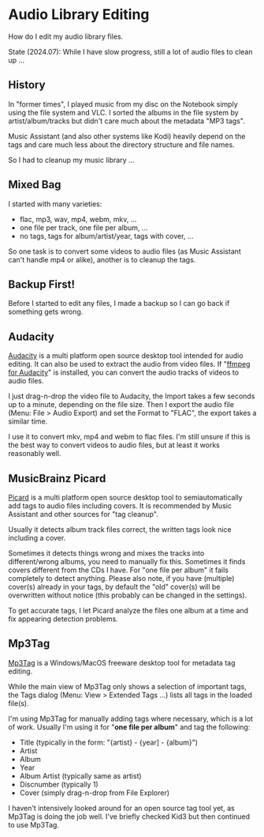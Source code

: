# Audio Library Editing
How do I edit my audio library files.

State (2024.07): While I have slow progress, still a lot of audio files to clean up ...

## History

In "former times", I played music from my disc on the Notebook simply using the file system and VLC. I sorted the albums in the file system by artist/album/tracks but didn't care much about the metadata "MP3 tags".

Music Assistant (and also other systems like Kodi) heavily depend on the tags and care much less about the directory structure and file names.

So I had to cleanup my music library ...

## Mixed Bag
I started with many varieties:

* flac, mp3, wav, mp4, webm, mkv, ...
* one file per track, one file per album, ...
* no tags, tags for album/artist/year, tags with cover, ...

So one task is to convert some videos to audio files (as Music Assistant can't handle mp4 or alike), another is to cleanup the tags.

## Backup First!

Before I started to edit any files, I made a backup so I can go back if something gets wrong.

## Audacity
[Audacity](https://www.audacityteam.org/) is a multi platform open source desktop tool intended for audio editing. It can also be used to extract the audio from video files. If "[ffmpeg for Audacity](https://support.audacityteam.org/basics/installing-ffmpeg)" is installed, you can convert the audio tracks of videos to audio files.

I just drag-n-drop the video file to Audacity, the Import takes a few seconds up to a minute, depending on the file size. Then I export the audio file (Menu: File > Audio Export) and set the Format to "FLAC", the export takes a similar time.

I use it to convert mkv, mp4 and webm to flac files. I'm still unsure if this is the best way to convert videos to audio files, but at least it works reasonably well.

## MusicBrainz Picard
[Picard](https://picard.musicbrainz.org/) is a multi platform open source desktop tool to semiautomatically add tags to audio files including covers. It is recommended by Music Assistant and other sources for "tag cleanup".

Usually it detects album track files correct, the written tags look nice including a cover.

Sometimes it detects things wrong and mixes the tracks into different/wrong albums, you need to manually fix this. Sometimes it finds covers different from the CDs I have. For "one file per album" it fails completely to detect anything. Please also note, if you have (multiple) cover(s) already in your tags, by default the "old" cover(s) will be overwritten without notice (this probably can be changed in the settings).

To get accurate tags, I let Picard analyze the files one album at a time and fix appearing detection problems.

## Mp3Tag
[Mp3Tag](https://www.mp3tag.de/en/) is a Windows/MacOS freeware desktop tool for metadata tag editing.

While the main view of Mp3Tag only shows a selection of important tags, the Tags dialog (Menu: View > Extended Tags ...) lists all tags in the loaded file(s).

I'm using Mp3Tag for manually adding tags where necessary, which is a lot of work. Usually I'm using it for "**one file per album**" and tag the following:

* Title (typically in the form: "{artist} - {year] - {album}")
* Artist
* Album
* Year
* Album Artist (typically same as artist)
* Discnumber (typically 1)
* Cover (simply drag-n-drop from File Explorer)

I haven't intensively looked around for an open source tag tool yet, as Mp3Tag is doing the job well. I've briefly checked Kid3 but then continued to use Mp3Tag.
